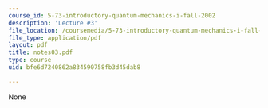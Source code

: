 ```yaml
---
course_id: 5-73-introductory-quantum-mechanics-i-fall-2002
description: 'Lecture #3'
file_location: /coursemedia/5-73-introductory-quantum-mechanics-i-fall-2002/bfe6d7240862a834590758fb3d45dab8_notes03.pdf
file_type: application/pdf
layout: pdf
title: notes03.pdf
type: course
uid: bfe6d7240862a834590758fb3d45dab8

---
```

None